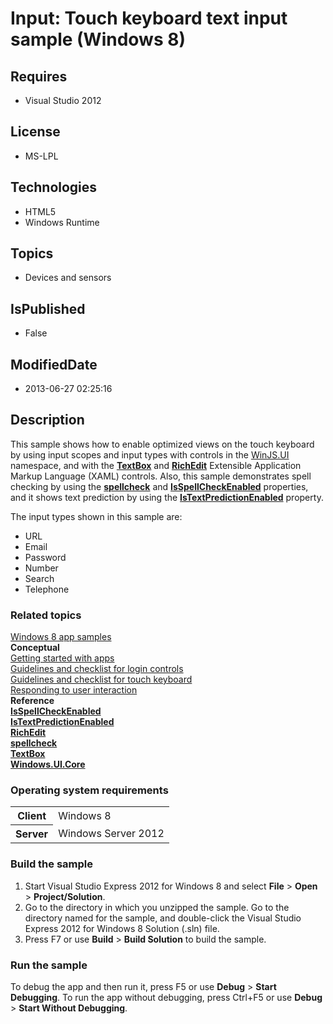 # Input: Touch keyboard text input sample (Windows 8)
## Requires
* Visual Studio 2012
## License
* MS-LPL
## Technologies
* HTML5
* Windows Runtime
## Topics
* Devices and sensors
## IsPublished
* False
## ModifiedDate
* 2013-06-27 02:25:16
## Description

<div id="mainSection">
<p>This sample shows how to enable optimized views on the touch keyboard by using input scopes and input types with controls in the
<a href="http://msdn.microsoft.com/library/windows/apps/br229782">WinJS.UI</a> namespace, and with the
<a href="http://msdn.microsoft.com/library/windows/apps/br209683"><b>TextBox</b></a> and
<a href="http://msdn.microsoft.com/library/windows/apps/br227548"><b>RichEdit</b></a>&nbsp;Extensible Application Markup Language (XAML) controls. Also, this sample demonstrates spell checking by using the
<a href="http://msdn.microsoft.com/library/windows/apps/hh441107"><b>spellcheck</b></a> and
<a href="http://msdn.microsoft.com/library/windows/apps/br209683_isspellcheckenabled">
<b>IsSpellCheckEnabled</b></a> properties, and it shows text prediction by using the
<a href="http://msdn.microsoft.com/library/windows/apps/br209683_istextpredictionenabled">
<b>IsTextPredictionEnabled</b></a> property. </p>
<p>The input types shown in this sample are:</p>
<ul>
<li>URL </li><li>Email </li><li>Password </li><li>Number </li><li>Search </li><li>Telephone </li></ul>
<h3><a id="related_topics"></a>Related topics</h3>
<dl><dt><a href="http://go.microsoft.com/fwlink/p/?LinkID=227694">Windows 8 app samples</a>
</dt><dt><b>Conceptual</b> </dt><dt><a href="http://msdn.microsoft.com/library/windows/apps/">Getting started with apps</a>
</dt><dt><a href="http://msdn.microsoft.com/library/windows/apps/hh965453">Guidelines and checklist for login controls</a>
</dt><dt><a href="http://msdn.microsoft.com/library/windows/apps/hh972345">Guidelines and checklist for touch keyboard</a>
</dt><dt><a href="http://msdn.microsoft.com/library/windows/apps/hh700412">Responding to user interaction</a>
</dt><dt><b>Reference</b> </dt><dt><a href="http://msdn.microsoft.com/library/windows/apps/br209683_isspellcheckenabled"><b>IsSpellCheckEnabled</b></a>
</dt><dt><a href="http://msdn.microsoft.com/library/windows/apps/br209683_istextpredictionenabled"><b>IsTextPredictionEnabled</b></a>
</dt><dt><a href="http://msdn.microsoft.com/library/windows/apps/br227548"><b>RichEdit</b></a>
</dt><dt><a href="http://msdn.microsoft.com/library/windows/apps/hh441107"><b>spellcheck</b></a>
</dt><dt><a href="http://msdn.microsoft.com/library/windows/apps/br209683"><b>TextBox</b></a>
</dt><dt><a href="http://msdn.microsoft.com/library/windows/apps/br208383"><b>Windows.UI.Core</b></a>
</dt></dl>
<h3>Operating system requirements</h3>
<table>
<tbody>
<tr>
<th>Client</th>
<td><dt>Windows&nbsp;8 </dt></td>
</tr>
<tr>
<th>Server</th>
<td><dt>Windows Server&nbsp;2012 </dt></td>
</tr>
</tbody>
</table>
<h3>Build the sample</h3>
<p></p>
<ol>
<li>Start Visual Studio Express&nbsp;2012 for Windows&nbsp;8 and select <b>File</b> &gt; <b>
Open</b> &gt; <b>Project/Solution</b>. </li><li>Go to the directory in which you unzipped the sample. Go to the directory named for the sample, and double-click the Visual Studio Express&nbsp;2012 for Windows&nbsp;8 Solution (.sln) file.
</li><li>Press F7 or use <b>Build</b> &gt; <b>Build Solution</b> to build the sample. </li></ol>
<p></p>
<h3>Run the sample</h3>
<p>To debug the app and then run it, press F5 or use <b>Debug</b> &gt; <b>Start Debugging</b>. To run the app without debugging, press Ctrl&#43;F5 or use
<b>Debug</b> &gt; <b>Start Without Debugging</b>. </p>
</div>

